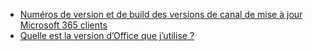 - [Numéros de version et de build des versions de canal de mise à jour Microsoft 365 clients](/officeupdates/update-history-office365-proplus-by-date)
- [Quelle est la version d’Office que j’utilise ?](https://support.microsoft.com/office/932788b8-a3ce-44bf-bb09-e334518b8b19)